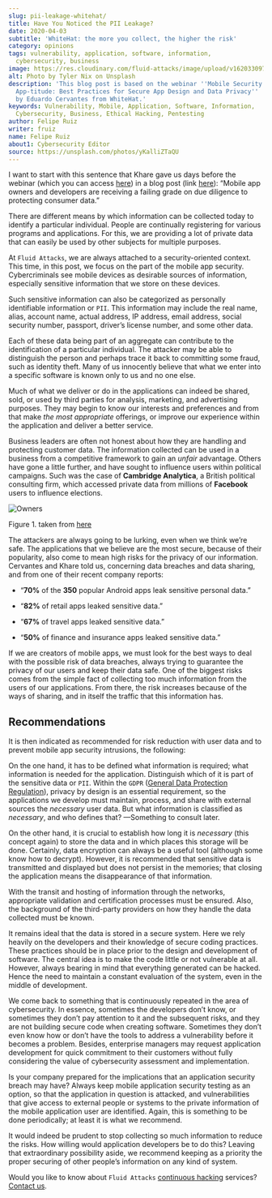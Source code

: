 ```yaml
---
slug: pii-leakage-whitehat/
title: Have You Noticed the PII Leakage?
date: 2020-04-03
subtitle: 'WhiteHat: the more you collect, the higher the risk'
category: opinions
tags: vulnerability, application, software, information,
  cybersecurity, business
image: https://res.cloudinary.com/fluid-attacks/image/upload/v1620330974/blog/pii-leakage-whitehat/cover_dupvh1.webp
alt: Photo by Tyler Nix on Unsplash
description: 'This blog post is based on the webinar ''Mobile Security
  App-titude: Best Practices for Secure App Design and Data Privacy''
  by Eduardo Cervantes from WhiteHat.'
keywords: Vulnerability, Mobile, Application, Software, Information,
  Cybersecurity, Business, Ethical Hacking, Pentesting
author: Felipe Ruiz
writer: fruiz
name: Felipe Ruiz
about1: Cybersecurity Editor
source: https://unsplash.com/photos/yKalliZTaQU
---
```


I want to start with this sentence that Khare gave us days before the
webinar (which you can access
[here](https://www.brighttalk.com/webcast/11691/387589)) in a blog post
(link
[here](https://www.whitehatsec.com/blog/mobile-security-app-titude-best-practices-for-secure-app-design-and-data-privacy/)):
“Mobile app owners and developers are receiving a failing grade on due
diligence to protecting consumer data.”

There are different means by which information can be collected today to
identify a particular individual. People are continually registering for
various programs and applications. For this, we are providing a lot of
private data that can easily be used by other subjects for multiple
purposes.

At `Fluid Attacks`, we are always attached to a security-oriented
context. This time, in this post, we focus on the part of the mobile app
security. Cybercriminals see mobile devices as desirable sources of
information, especially sensitive information that we store on these
devices.

Such sensitive information can also be categorized as personally
identifiable information or `PII`. This information may include the real
name, alias, account name, actual address, IP address, email address,
social security number, passport, driver’s license number, and some
other data.

Each of these data being part of an aggregate can contribute to the
identification of a particular individual. The attacker may be able to
distinguish the person and perhaps trace it back to committing some
fraud, such as identity theft. Many of us innocently believe that what
we enter into a specific software is known only to us and no one else.

Much of what we deliver or do in the applications can indeed be shared,
sold, or used by third parties for analysis, marketing, and advertising
purposes. They may begin to know our interests and preferences and from
that make *the most appropriate* offerings, or improve our experience
within the application and deliver a better service.

Business leaders are often not honest about how they are handling and
protecting customer data. The information collected can be used in a
business from a competitive framework to gain an *unfair* advantage.
Others have gone a little further, and have sought to influence users
within political campaigns. Such was the case of **Cambridge
Analytica**, a British political consulting firm, which accessed private
data from millions of **Facebook** users to influence elections.

<div class="imgblock">

![Owners](https://res.cloudinary.com/fluid-attacks/image/upload/v1620330973/blog/pii-leakage-whitehat/owners_q12qom.webp)

<div class="title">

Figure 1. taken from [here](https://i.redd.it/uyg05brl56ky.png)

</div>

</div>

The attackers are always going to be lurking, even when we think we’re
safe. The applications that we believe are the most secure, because of
their popularity, also come to mean high risks for the privacy of our
information. Cervantes and Khare told us, concerning data breaches and
data sharing, and from one of their recent company reports:

- “**70%** of the **350** popular Android apps leak sensitive personal
  data.”

- “**82%** of retail apps leaked sensitive data.”

- “**67%** of travel apps leaked sensitive data.”

- “**50%** of finance and insurance apps leaked sensitive data.”

If we are creators of mobile apps, we must look for the best ways to
deal with the possible risk of data breaches, always trying to guarantee
the privacy of our users and keep their data safe. One of the biggest
risks comes from the simple fact of collecting too much information from
the users of our applications. From there, the risk increases because of
the ways of sharing, and in itself the traffic that this information
has.

## Recommendations

It is then indicated as recommended for risk reduction with user data
and to prevent mobile app security intrusions, the following:

On the one hand, it has to be defined what information is required; what
information is needed for the application. Distinguish which of it is
part of the sensitive data or `PII`. Within the `GDPR` ([General Data
Protection Regulation](https://gdpr-info.eu/)), privacy by design is an
essential requirement, so the applications we develop must maintain,
process, and share with external sources the *necessary* user data. But
what information is classified as *necessary*, and who defines that?
—Something to consult later.

On the other hand, it is crucial to establish how long it is *necessary*
(this concept again) to store the data and in which places this storage
will be done. Certainly, data encryption can always be a useful tool
(although some know how to decrypt). However, it is recommended that
sensitive data is transmitted and displayed but does not persist in the
memories; that closing the application means the disappearance of that
information.

With the transit and hosting of information through the networks,
appropriate validation and certification processes must be ensured.
Also, the background of the third-party providers on how they handle the
data collected must be known.

It remains ideal that the data is stored in a secure system. Here we
rely heavily on the developers and their knowledge of secure coding
practices. These practices should be in place prior to the design and
development of software. The central idea is to make the code little or
not vulnerable at all. However, always bearing in mind that everything
generated can be hacked. Hence the need to maintain a constant
evaluation of the system, even in the middle of development.

We come back to something that is continuously repeated in the area of
cybersecurity. In essence, sometimes the developers don’t know, or
sometimes they don’t pay attention to it and the subsequent risks, and
they are not building secure code when creating software. Sometimes they
don’t even know how or don’t have the tools to address a vulnerability
before it becomes a problem. Besides, enterprise managers may request
application development for quick commitment to their customers without
fully considering the value of cybersecurity assessment and
implementation.

Is your company prepared for the implications that an application
security breach may have? Always keep mobile application security
testing as an option, so that the application in question is attacked,
and vulnerabilities that give access to external people or systems to
the private information of the mobile application user are identified.
Again, this is something to be done periodically; at least it is what we
recommend.

It would indeed be prudent to stop collecting so much information to
reduce the risks. How willing would application developers be to do
this? Leaving that extraordinary possibility aside, we recommend keeping
as a priority the proper securing of other people’s information on any
kind of system.

Would you like to know about `Fluid Attacks` [continuous
hacking](../../services/continuous-hacking/) services? [Contact
us](../../contact-us/).
